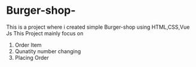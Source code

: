 # Burger-shop-
This is a project where i created simple Burger-shop using HTML,CSS,Vue Js
This Project mainly focus on  
1. Order Item 
2. Qunatity number changing
3. Placing Order
